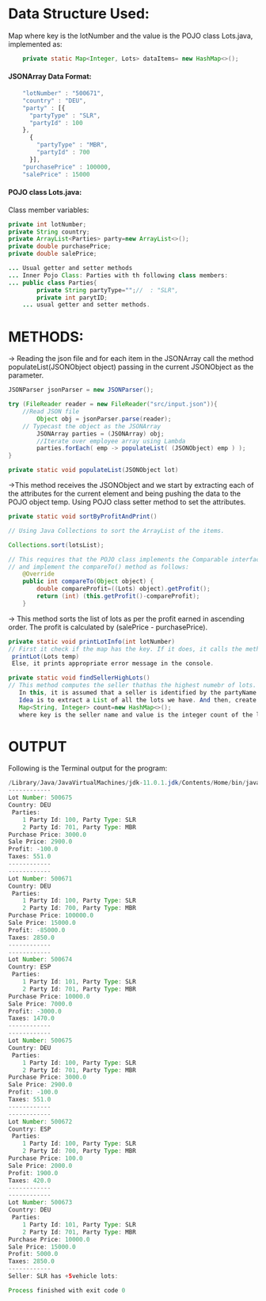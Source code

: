 
# Data Structure Used:
Map where key is the lotNumber and the value is the POJO class Lots.java, implemented as:
```java
	private static Map<Integer, Lots> dataItems= new HashMap<>();
```

#### JSONArray Data Format:
```javascript
    "lotNumber" : "500671",
    "country" : "DEU",
    "party" : [{
      "partyType" : "SLR",
      "partyId" : 100
    },
      {
        "partyType" : "MBR",
        "partyId" : 700
      }],
    "purchasePrice" : 100000,
    "salePrice" : 15000
```  
#### POJO class Lots.java:

Class member variables:
```java
private int lotNumber;
private String country;
private ArrayList<Parties> party=new ArrayList<>();
private double purchasePrice;
private double salePrice;

... Usual getter and setter methods
... Inner Pojo Class: Parties with th following class members:
... public class Parties{
        private String partyType="";//  : "SLR",
        private int parytID;
	... usual getter and setter methods.
```

# METHODS:

-> Reading the json file and for each item in the JSONArray call the method populateList(JSONObject object) passing in the current JSONObject as the parameter.
```java
JSONParser jsonParser = new JSONParser();

try (FileReader reader = new FileReader("src/input.json")){
	//Read JSON file
        Object obj = jsonParser.parse(reader);
	// Typecast the object as the JSONArray
        JSONArray parties = (JSONArray) obj;
        //Iterate over employee array using Lambda
        parties.forEach( emp -> populateList( (JSONObject) emp ) );
}
```



```java
private static void populateList(JSONObject lot)

```
->This method receives the JSONObject and we start by extracting each of the attributes for the current element and being pushing the data to the POJO object temp. Using POJO class setter method to set the attributes.


```java
private static void sortByProfitAndPrint()

// Using Java Collections to sort the ArrayList of the items.

Collections.sort(lotsList);

// This requires that the POJO class implements the Comparable interface 
// and implement the compareTo() method as follows:
    @Override
    public int compareTo(Object object) {
        double compareProfit=((Lots) object).getProfit();
        return (int) (this.getProfit()-compareProfit);
    }
```
-> This method sorts the list of lots as per the profit earned in ascending order. The profit is calculated by (salePrice - purchasePrice).

```java
private static void printLotInfo(int lotNumber)
// First it check if the map has the key. If it does, it calls the method pasing in hte key: as
 printLot(Lots temp)
 Else, it prints appropriate error message in the console.
```

```java
private static void findSellerHighLots()
// This method computes the seller thathas the highest numebr of lots.
   In this, it is assumed that a seller is identified by the partyName attribute.
   Idea is to extract a List of all the lots we have. And then, create a map of as follows:
   Map<String, Integer> count=new HashMap<>();
   where key is the seller name and value is the integer count of the lots they have.

```

# OUTPUT
Following is the Terminal output for the program:

```java
/Library/Java/JavaVirtualMachines/jdk-11.0.1.jdk/Contents/Home/bin/java "-javaagent:/Applications/IntelliJ IDEA CE.app/Contents/lib/idea_rt.jar=59880:/Applications/IntelliJ IDEA CE.app/Contents/bin" -Dfile.encoding=UTF-8 -classpath "/Users/rishabh/Documents/JSONInterview/out/production/JSONInterview:/Users/rishabh/Library/Mobile Documents/com~apple~CloudDocs/Downloads/json-simple-1.1.1.jar" JsonQuestion
------------
Lot Number: 500675
Country: DEU
 Parties:
	1 Party Id: 100, Party Type: SLR
	2 Party Id: 701, Party Type: MBR
Purchase Price: 3000.0
Sale Price: 2900.0
Profit: -100.0
Taxes: 551.0
------------
------------
Lot Number: 500671
Country: DEU
 Parties:
	1 Party Id: 100, Party Type: SLR
	2 Party Id: 700, Party Type: MBR
Purchase Price: 100000.0
Sale Price: 15000.0
Profit: -85000.0
Taxes: 2850.0
------------
------------
Lot Number: 500674
Country: ESP
 Parties:
	1 Party Id: 101, Party Type: SLR
	2 Party Id: 701, Party Type: MBR
Purchase Price: 10000.0
Sale Price: 7000.0
Profit: -3000.0
Taxes: 1470.0
------------
------------
Lot Number: 500675
Country: DEU
 Parties:
	1 Party Id: 100, Party Type: SLR
	2 Party Id: 701, Party Type: MBR
Purchase Price: 3000.0
Sale Price: 2900.0
Profit: -100.0
Taxes: 551.0
------------
------------
Lot Number: 500672
Country: ESP
 Parties:
	1 Party Id: 100, Party Type: SLR
	2 Party Id: 700, Party Type: MBR
Purchase Price: 100.0
Sale Price: 2000.0
Profit: 1900.0
Taxes: 420.0
------------
------------
Lot Number: 500673
Country: DEU
 Parties:
	1 Party Id: 101, Party Type: SLR
	2 Party Id: 701, Party Type: MBR
Purchase Price: 10000.0
Sale Price: 15000.0
Profit: 5000.0
Taxes: 2850.0
------------
Seller: SLR has +5vehicle lots:

Process finished with exit code 0

```

